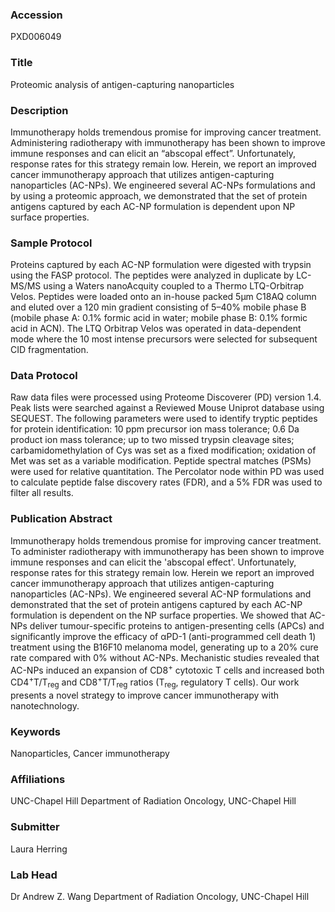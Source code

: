 ### Accession
PXD006049

### Title
Proteomic analysis of antigen-capturing nanoparticles

### Description
Immunotherapy holds tremendous promise for improving cancer treatment. Administering radiotherapy with immunotherapy has been shown to improve immune responses and can elicit an “abscopal effect”. Unfortunately, response rates for this strategy remain low. Herein, we report an improved cancer immunotherapy approach that utilizes antigen-capturing nanoparticles (AC-NPs). We engineered several AC-NPs formulations and by using a proteomic approach, we demonstrated that the set of protein antigens captured by each AC-NP formulation is dependent upon NP surface properties.

### Sample Protocol
Proteins captured by each AC-NP formulation were digested with trypsin using the FASP protocol. The peptides were analyzed in duplicate by LC-MS/MS using a Waters nanoAcquity coupled to a Thermo LTQ-Orbitrap Velos. Peptides were loaded onto an in-house packed 5µm C18AQ column and eluted over a 120 min gradient consisting of 5–40% mobile phase B (mobile phase A: 0.1% formic acid in water; mobile phase B: 0.1% formic acid in ACN). The LTQ Orbitrap Velos was operated in data-dependent mode where the 10 most intense precursors were selected for subsequent CID fragmentation.

### Data Protocol
Raw data files were processed using Proteome Discoverer (PD) version 1.4. Peak lists were searched against a Reviewed Mouse Uniprot database using SEQUEST. The following parameters were used to identify tryptic peptides for protein identification: 10 ppm precursor ion mass tolerance; 0.6 Da product ion mass tolerance; up to two missed trypsin cleavage sites; carbamidomethylation of Cys was set as a fixed modification; oxidation of Met was set as a variable modification. Peptide spectral matches (PSMs) were used for relative quantitation. The Percolator node within PD was used to calculate peptide false discovery rates (FDR), and a 5% FDR was used to filter all results.

### Publication Abstract
Immunotherapy holds tremendous promise for improving cancer treatment. To administer radiotherapy with immunotherapy has been shown to improve immune responses and can elicit the 'abscopal effect'. Unfortunately, response rates for this strategy remain low. Herein we report an improved cancer immunotherapy approach that utilizes antigen-capturing nanoparticles (AC-NPs). We engineered several AC-NP formulations and demonstrated that the set of protein antigens captured by each AC-NP formulation is dependent on the NP surface properties. We showed that AC-NPs deliver tumour-specific proteins to antigen-presenting cells (APCs) and significantly improve the efficacy of &#x3b1;PD-1 (anti-programmed cell death 1) treatment using the B16F10 melanoma model, generating up to a 20% cure rate compared with 0% without AC-NPs. Mechanistic studies revealed that AC-NPs induced an expansion of CD8<sup>+</sup> cytotoxic T cells and increased both CD4<sup>+</sup>T/T<sub>reg</sub> and CD8<sup>+</sup>T/T<sub>reg</sub> ratios (T<sub>reg</sub>, regulatory T cells). Our work presents a novel strategy to improve cancer immunotherapy with nanotechnology.

### Keywords
Nanoparticles, Cancer immunotherapy

### Affiliations
UNC-Chapel Hill
Department of Radiation Oncology, UNC-Chapel Hill

### Submitter
Laura Herring

### Lab Head
Dr Andrew Z. Wang
Department of Radiation Oncology, UNC-Chapel Hill


